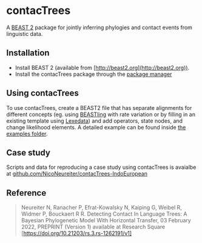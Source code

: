 # contacTrees
A [BEAST 2](http://beast2.org/) package for jointly inferring phylogies and contact events from linguistic data.

## Installation
* Install BEAST 2 (available from [http://beast2.org](http://beast2.org)).
* Install the contacTrees package through the [package manager](http://www.beast2.org/managing-packages/)

## Using contacTrees
To use contacTrees, create a BEAST2 file that has separate alignments for different concepts (eg. using [BEASTling](https://github.com/lmaurits/BEASTling/) with rate variation or by filling in an existing template using [Lexedata](https://github.com/Anaphory/lexedata)) and add operators, state nodes, and change likelihood elements. A detailed example can be found inside [the examples folder](examples/starting-with-beastling).

## Case study
Scripts and data for reproducing a case study using contacTrees is avaialbe at [github.com/NicoNeureiter/contacTrees-IndoEuropean](https://github.com/NicoNeureiter/contacTrees-IndoEuropean)

## Reference
> Neureiter N, Ranacher P, Efrat-Kowalsky N, Kaiping G, Weibel R, Widmer P, Bouckaert R R. Detecting Contact In Language Trees: A Bayesian Phylogenetic Model With Horizontal Transfer, 03 February 2022, PREPRINT (Version 1) available at Research Square [https://doi.org/10.21203/rs.3.rs-1262191/v1]
